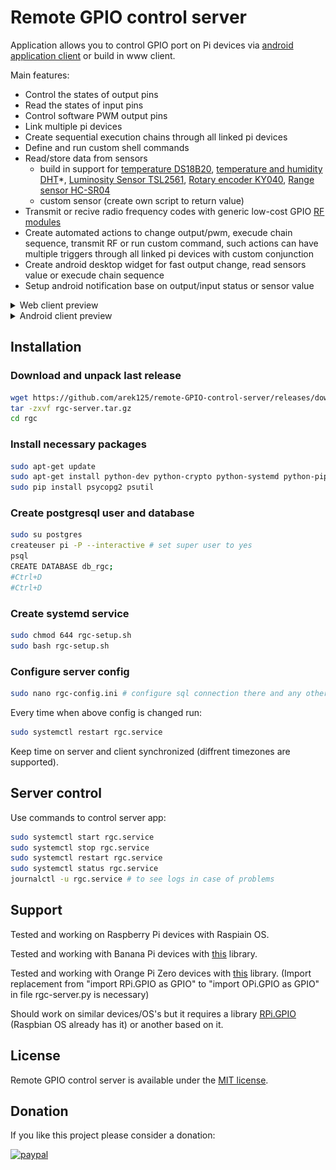 # Remote GPIO control server
Application allows you to control GPIO port on Pi devices via [android application client](https://play.google.com/store/apps/details?id=com.rgc) or build in www client.

Main features:
- Control the states of output pins
- Read the states of input pins
- Control software PWM output pins
- Link multiple pi devices
- Create sequential execution chains through all linked pi devices
- Define and run custom shell commands
- Read/store data from sensors 
    - build in support for [temperature DS18B20](DS18B20.md), [temperature and humidity DHT](DHT.md)*, [Luminosity Sensor TSL2561](TSL2561.md), [Rotary encoder KY040](Rotary%20encoder.md), [Range sensor HC-SR04](Range%20sensor.md)
    - custom sensor (create own script to return value)
- Transmit or recive radio frequency codes with generic low-cost GPIO [RF modules](RF.md)
- Create automated actions to change output/pwm, execude chain sequence, transmit RF or run custom command, such actions can have multiple triggers through all linked pi devices with custom conjunction
- Create android desktop widget for fast output change, read sensors value or execude chain sequence
- Setup android notification base on output/input status or sensor value
<details><summary>Web client preview</summary>

![](webpreview.gif)
</details>

<details><summary>Android client preview</summary>

![](androidpreview.gif)
</details>

## Installation
### Download and unpack last release 
```bash
wget https://github.com/arek125/remote-GPIO-control-server/releases/download/3.0-beta.2/rgc-server.tar.gz
tar -zxvf rgc-server.tar.gz
cd rgc
```
### Install necessary packages
```bash
sudo apt-get update
sudo apt-get install python-dev python-crypto python-systemd python-pip postgresql libpq-dev postgresql-client 
sudo pip install psycopg2 psutil
```

### Create postgresql user and database
```bash
sudo su postgres
createuser pi -P --interactive # set super user to yes
psql
CREATE DATABASE db_rgc;
#Ctrl+D 
#Ctrl+D 
```

### Create systemd service
```bash
sudo chmod 644 rgc-setup.sh
sudo bash rgc-setup.sh
```

### Configure server config
```bash
sudo nano rgc-config.ini # configure sql connection there and any other parameters as neded
```

Every time when above config is changed run:
```bash
sudo systemctl restart rgc.service
```

Keep time on server and client synchronized (diffrent timezones are supported).

## Server control
Use commands to control server app:
```bash
sudo systemctl start rgc.service
sudo systemctl stop rgc.service
sudo systemctl restart rgc.service
sudo systemctl status rgc.service
journalctl -u rgc.service # to see logs in case of problems
```

## Support
Tested and working on Raspberry Pi devices with Raspiain OS.

Tested and working with Banana Pi devices with [this](https://github.com/BPI-SINOVOIP/RPi.GPIO) library.

Tested and working with Orange Pi Zero devices with [this](https://opi-gpio.readthedocs.io/en/latest/index.html) library.
(Import replacement from "import RPi.GPIO as GPIO" to "import OPi.GPIO as GPIO"  in file rgc-server.py is necessary)

Should work on similar devices/OS's but it requires a library [RPi.GPIO](https://pypi.python.org/pypi/RPi.GPIO) (Raspbian OS already has it) or another based on it. 



## License
Remote GPIO control server is available under the [MIT license](http://opensource.org/licenses/MIT).

## Donation
If you like this project please consider a donation:

[![paypal](https://www.paypalobjects.com/en_US/i/btn/btn_donateCC_LG.gif)](arek125@gmail.com)
